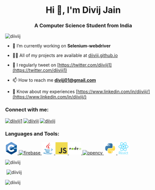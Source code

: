 <h1 align="center">Hi 👋, I'm Divij Jain</h1>
<h3 align="center">A Computer Science Student from India</h3>

<p align="left"> <img src="https://komarev.com/ghpvc/?username=diiviij&label=Profile%20views&color=0e75b6&style=flat" alt="diiviij" /> </p>

- 🔭 I’m currently working on **Selenium-webdriver**

- 👨‍💻 All of my projects are available at [diiviij.github.io](diiviij.github.io)

- 📝 I regularly tweet on [https://twitter.com/diiviij1](https://twitter.com/diiviij1)

- 📫 How to reach me **divijj01@gmail.com**

- 📄 Know about my experiences [https://www.linkedin.com/in/diiviij/](https://www.linkedin.com/in/diiviij/)

<h3 align="left">Connect with me:</h3>
<p align="left">
<a href="https://twitter.com/diiviij1" target="blank"><img align="center" src="https://raw.githubusercontent.com/rahuldkjain/github-profile-readme-generator/master/src/images/icons/Social/twitter.svg" alt="diiviij1" height="30" width="40" /></a>
<a href="https://linkedin.com/in/diiviij" target="blank"><img align="center" src="https://raw.githubusercontent.com/rahuldkjain/github-profile-readme-generator/master/src/images/icons/Social/linked-in-alt.svg" alt="diiviij" height="30" width="40" /></a>
<a href="https://instagram.com/diiviij" target="blank"><img align="center" src="https://raw.githubusercontent.com/rahuldkjain/github-profile-readme-generator/master/src/images/icons/Social/instagram.svg" alt="diiviij" height="30" width="40" /></a>
</p>

<h3 align="left">Languages and Tools:</h3>
<p align="left"> <a href="https://www.w3schools.com/cpp/" target="_blank" rel="noreferrer"> <img src="https://raw.githubusercontent.com/devicons/devicon/master/icons/cplusplus/cplusplus-original.svg" alt="cplusplus" width="40" height="40"/> </a> <a href="https://firebase.google.com/" target="_blank" rel="noreferrer"> <img src="https://www.vectorlogo.zone/logos/firebase/firebase-icon.svg" alt="firebase" width="40" height="40"/> </a> <a href="https://www.java.com" target="_blank" rel="noreferrer"> <img src="https://raw.githubusercontent.com/devicons/devicon/master/icons/java/java-original.svg" alt="java" width="40" height="40"/> </a> <a href="https://developer.mozilla.org/en-US/docs/Web/JavaScript" target="_blank" rel="noreferrer"> <img src="https://raw.githubusercontent.com/devicons/devicon/master/icons/javascript/javascript-original.svg" alt="javascript" width="40" height="40"/> </a> <a href="https://nodejs.org" target="_blank" rel="noreferrer"> <img src="https://raw.githubusercontent.com/devicons/devicon/master/icons/nodejs/nodejs-original-wordmark.svg" alt="nodejs" width="40" height="40"/> </a> <a href="https://opencv.org/" target="_blank" rel="noreferrer"> <img src="https://www.vectorlogo.zone/logos/opencv/opencv-icon.svg" alt="opencv" width="40" height="40"/> </a> <a href="https://www.python.org" target="_blank" rel="noreferrer"> <img src="https://raw.githubusercontent.com/devicons/devicon/master/icons/python/python-original.svg" alt="python" width="40" height="40"/> </a> <a href="https://reactjs.org/" target="_blank" rel="noreferrer"> <img src="https://raw.githubusercontent.com/devicons/devicon/master/icons/react/react-original-wordmark.svg" alt="react" width="40" height="40"/> </a> </p>

<p><img align="left" src="https://github-readme-stats.vercel.app/api/top-langs?username=diiviij&show_icons=true&locale=en&layout=compact" alt="diiviij" /></p>
<br>
<p>&nbsp;<img align="center" src="https://github-readme-stats.vercel.app/api?username=diiviij&show_icons=true&locale=en" alt="diiviij" /></p>

<p><img align="center" src="https://github-readme-streak-stats.herokuapp.com/?user=diiviij&" alt="diiviij" /></p>
